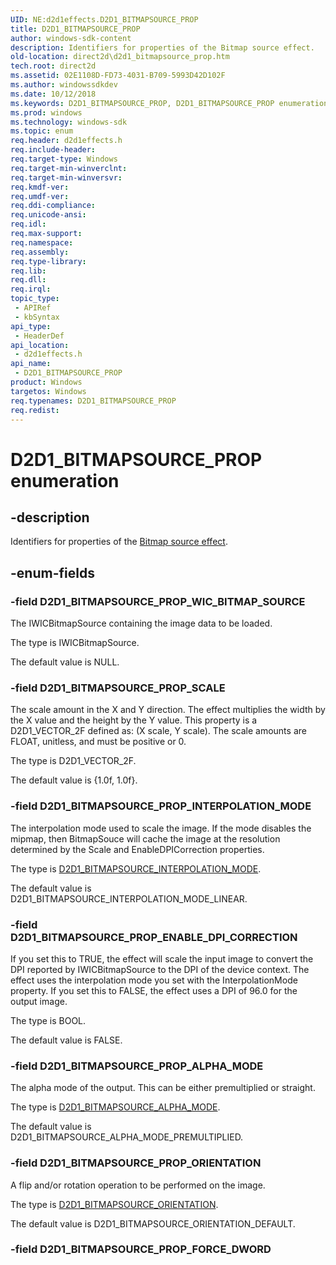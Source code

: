 ```yaml
---
UID: NE:d2d1effects.D2D1_BITMAPSOURCE_PROP
title: D2D1_BITMAPSOURCE_PROP
author: windows-sdk-content
description: Identifiers for properties of the Bitmap source effect.
old-location: direct2d\d2d1_bitmapsource_prop.htm
tech.root: direct2d
ms.assetid: 02E1108D-FD73-4031-B709-5993D42D102F
ms.author: windowssdkdev
ms.date: 10/12/2018
ms.keywords: D2D1_BITMAPSOURCE_PROP, D2D1_BITMAPSOURCE_PROP enumeration [Direct2D], D2D1_BITMAPSOURCE_PROP_ALPHA_MODE, D2D1_BITMAPSOURCE_PROP_ENABLE_DPI_CORRECTION, D2D1_BITMAPSOURCE_PROP_INTERPOLATION_MODE, D2D1_BITMAPSOURCE_PROP_ORIENTATION, D2D1_BITMAPSOURCE_PROP_SCALE, D2D1_BITMAPSOURCE_PROP_WIC_BITMAP_SOURCE, d2d1effects/D2D1_BITMAPSOURCE_PROP, d2d1effects/D2D1_BITMAPSOURCE_PROP_ALPHA_MODE, d2d1effects/D2D1_BITMAPSOURCE_PROP_ENABLE_DPI_CORRECTION, d2d1effects/D2D1_BITMAPSOURCE_PROP_INTERPOLATION_MODE, d2d1effects/D2D1_BITMAPSOURCE_PROP_ORIENTATION, d2d1effects/D2D1_BITMAPSOURCE_PROP_SCALE, d2d1effects/D2D1_BITMAPSOURCE_PROP_WIC_BITMAP_SOURCE, direct2d.d2d1_bitmapsource_prop
ms.prod: windows
ms.technology: windows-sdk
ms.topic: enum
req.header: d2d1effects.h
req.include-header: 
req.target-type: Windows
req.target-min-winverclnt: 
req.target-min-winversvr: 
req.kmdf-ver: 
req.umdf-ver: 
req.ddi-compliance: 
req.unicode-ansi: 
req.idl: 
req.max-support: 
req.namespace: 
req.assembly: 
req.type-library: 
req.lib: 
req.dll: 
req.irql: 
topic_type:
 - APIRef
 - kbSyntax
api_type:
 - HeaderDef
api_location:
 - d2d1effects.h
api_name:
 - D2D1_BITMAPSOURCE_PROP
product: Windows
targetos: Windows
req.typenames: D2D1_BITMAPSOURCE_PROP
req.redist: 
---
```


# D2D1_BITMAPSOURCE_PROP enumeration


## -description


Identifiers for properties of the <a href="https://msdn.microsoft.com/86646111-208A-4E6D-A28C-7B23A1742D24">Bitmap source effect</a>.
        


## -enum-fields




### -field D2D1_BITMAPSOURCE_PROP_WIC_BITMAP_SOURCE

The IWICBitmapSource containing the image data to be loaded.
            

The type is IWICBitmapSource.

The default value is NULL.


### -field D2D1_BITMAPSOURCE_PROP_SCALE

The scale amount in the X and Y direction. The effect multiplies the width by the X value and the height by the Y value. 
          This property is a D2D1_VECTOR_2F defined as: (X scale, Y scale). The scale amounts are FLOAT, unitless, and must be positive or 0.
          

The type is D2D1_VECTOR_2F.

The default value is {1.0f, 1.0f}.


### -field D2D1_BITMAPSOURCE_PROP_INTERPOLATION_MODE

The interpolation mode used to scale the image.
          If the mode disables the mipmap, then BitmapSouce will cache the image at the resolution determined by the Scale and EnableDPICorrection properties.
          

The type is <a href="https://msdn.microsoft.com/2912E2FA-4B1D-43FF-9684-22C3B2720395">D2D1_BITMAPSOURCE_INTERPOLATION_MODE</a>.

The default value is D2D1_BITMAPSOURCE_INTERPOLATION_MODE_LINEAR.


### -field D2D1_BITMAPSOURCE_PROP_ENABLE_DPI_CORRECTION

If you set this to TRUE, the effect will scale the input image to convert the DPI reported by IWICBitmapSource to the DPI of the device context. 
          The effect uses the interpolation mode you set with the InterpolationMode property. If you set this to FALSE, the effect uses a DPI of 96.0 for the output image.
          

The type is BOOL.

The default value is FALSE.


### -field D2D1_BITMAPSOURCE_PROP_ALPHA_MODE

The alpha mode of the output. This can be either premultiplied or straight.
          

The type is <a href="https://msdn.microsoft.com/2DC16975-3ABF-4880-9F62-2EE55FE604F6">D2D1_BITMAPSOURCE_ALPHA_MODE</a>.

The default value is D2D1_BITMAPSOURCE_ALPHA_MODE_PREMULTIPLIED.


### -field D2D1_BITMAPSOURCE_PROP_ORIENTATION

A flip and/or rotation operation to be performed on the image.
          

The type is <a href="https://msdn.microsoft.com/15359FE9-99CB-4047-B5C2-0EAFC87963F0">D2D1_BITMAPSOURCE_ORIENTATION</a>.

The default value is D2D1_BITMAPSOURCE_ORIENTATION_DEFAULT.


### -field D2D1_BITMAPSOURCE_PROP_FORCE_DWORD



